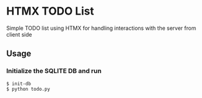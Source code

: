 # HTMX TODO List
Simple TODO list using HTMX for handling interactions with the server from client side

## Usage
### Initialize the SQLITE DB and run
```
$ init-db 
$ python todo.py
```
